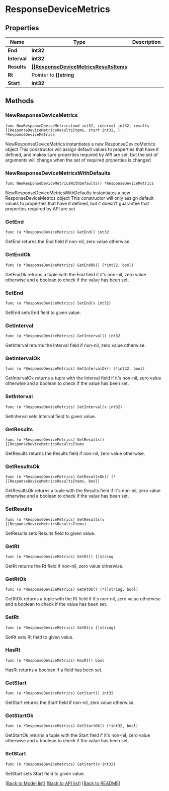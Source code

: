 # ResponseDeviceMetrics

## Properties

Name | Type | Description | Notes
------------ | ------------- | ------------- | -------------
**End** | **int32** |  | 
**Interval** | **int32** |  | 
**Results** | [**[]ResponseDeviceMetricsResultsItems**](ResponseDeviceMetricsResultsItems.md) |  | 
**Rt** | Pointer to **[]string** |  | [optional] 
**Start** | **int32** |  | 

## Methods

### NewResponseDeviceMetrics

`func NewResponseDeviceMetrics(end int32, interval int32, results []ResponseDeviceMetricsResultsItems, start int32, ) *ResponseDeviceMetrics`

NewResponseDeviceMetrics instantiates a new ResponseDeviceMetrics object
This constructor will assign default values to properties that have it defined,
and makes sure properties required by API are set, but the set of arguments
will change when the set of required properties is changed

### NewResponseDeviceMetricsWithDefaults

`func NewResponseDeviceMetricsWithDefaults() *ResponseDeviceMetrics`

NewResponseDeviceMetricsWithDefaults instantiates a new ResponseDeviceMetrics object
This constructor will only assign default values to properties that have it defined,
but it doesn't guarantee that properties required by API are set

### GetEnd

`func (o *ResponseDeviceMetrics) GetEnd() int32`

GetEnd returns the End field if non-nil, zero value otherwise.

### GetEndOk

`func (o *ResponseDeviceMetrics) GetEndOk() (*int32, bool)`

GetEndOk returns a tuple with the End field if it's non-nil, zero value otherwise
and a boolean to check if the value has been set.

### SetEnd

`func (o *ResponseDeviceMetrics) SetEnd(v int32)`

SetEnd sets End field to given value.


### GetInterval

`func (o *ResponseDeviceMetrics) GetInterval() int32`

GetInterval returns the Interval field if non-nil, zero value otherwise.

### GetIntervalOk

`func (o *ResponseDeviceMetrics) GetIntervalOk() (*int32, bool)`

GetIntervalOk returns a tuple with the Interval field if it's non-nil, zero value otherwise
and a boolean to check if the value has been set.

### SetInterval

`func (o *ResponseDeviceMetrics) SetInterval(v int32)`

SetInterval sets Interval field to given value.


### GetResults

`func (o *ResponseDeviceMetrics) GetResults() []ResponseDeviceMetricsResultsItems`

GetResults returns the Results field if non-nil, zero value otherwise.

### GetResultsOk

`func (o *ResponseDeviceMetrics) GetResultsOk() (*[]ResponseDeviceMetricsResultsItems, bool)`

GetResultsOk returns a tuple with the Results field if it's non-nil, zero value otherwise
and a boolean to check if the value has been set.

### SetResults

`func (o *ResponseDeviceMetrics) SetResults(v []ResponseDeviceMetricsResultsItems)`

SetResults sets Results field to given value.


### GetRt

`func (o *ResponseDeviceMetrics) GetRt() []string`

GetRt returns the Rt field if non-nil, zero value otherwise.

### GetRtOk

`func (o *ResponseDeviceMetrics) GetRtOk() (*[]string, bool)`

GetRtOk returns a tuple with the Rt field if it's non-nil, zero value otherwise
and a boolean to check if the value has been set.

### SetRt

`func (o *ResponseDeviceMetrics) SetRt(v []string)`

SetRt sets Rt field to given value.

### HasRt

`func (o *ResponseDeviceMetrics) HasRt() bool`

HasRt returns a boolean if a field has been set.

### GetStart

`func (o *ResponseDeviceMetrics) GetStart() int32`

GetStart returns the Start field if non-nil, zero value otherwise.

### GetStartOk

`func (o *ResponseDeviceMetrics) GetStartOk() (*int32, bool)`

GetStartOk returns a tuple with the Start field if it's non-nil, zero value otherwise
and a boolean to check if the value has been set.

### SetStart

`func (o *ResponseDeviceMetrics) SetStart(v int32)`

SetStart sets Start field to given value.



[[Back to Model list]](../README.md#documentation-for-models) [[Back to API list]](../README.md#documentation-for-api-endpoints) [[Back to README]](../README.md)


